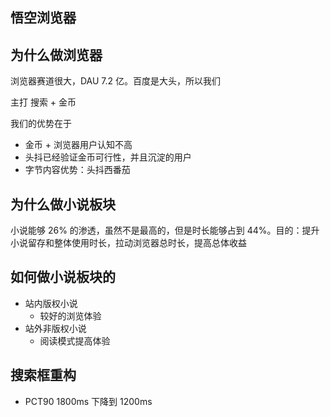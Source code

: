 ## 悟空浏览器

## 为什么做浏览器

浏览器赛道很大，DAU 7.2 亿。百度是大头，所以我们

主打 搜索 + 金币

我们的优势在于
* 金币 + 浏览器用户认知不高
* 头抖已经验证金币可行性，并且沉淀的用户
* 字节内容优势：头抖西番茄

## 为什么做小说板块

小说能够 26% 的渗透，虽然不是最高的，但是时长能够占到 44%。目的：提升小说留存和整体使用时长，拉动浏览器总时长，提高总体收益

## 如何做小说板块的

* 站内版权小说
  * 较好的浏览体验
* 站外非版权小说
  * 阅读模式提高体验

## 搜索框重构

* PCT90 1800ms 下降到 1200ms